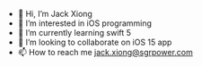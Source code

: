 - 👋 Hi, I’m Jack Xiong
- 👀 I’m interested in iOS programming 
- 🌱 I’m currently learning swift 5
- 💞️ I’m looking to collaborate on iOS 15 app
- 📫 How to reach me jack.xiong@sgrpower.com
